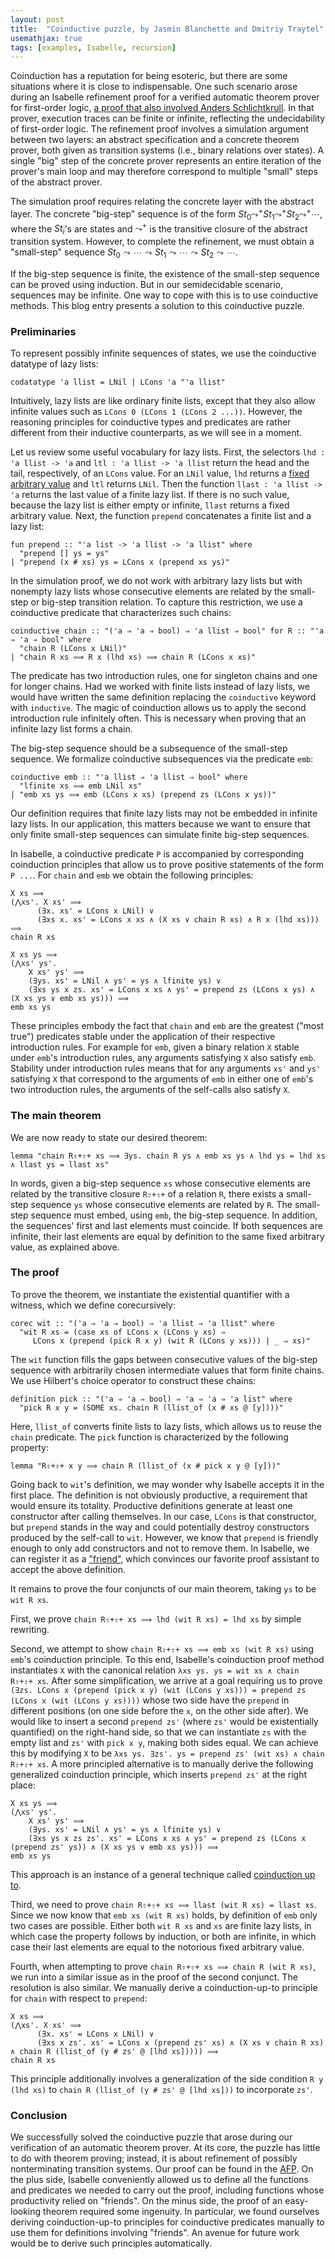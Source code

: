 ```yaml
---
layout: post
title:  "Coinductive puzzle, by Jasmin Blanchette and Dmitriy Traytel"
usemathjax: true 
tags: [examples, Isabelle, recursion]
---
```


Coinduction has a reputation for being esoteric, but there are some situations where it is close to
indispensable. One such scenario arose during an Isabelle refinement proof for a verified automatic
theorem prover for first-order logic, [a proof that also involved Anders Schlichtkrull](https://doi.org/10.1145/3293880.3294100). In that
prover, execution traces can be finite or infinite, reflecting the undecidability of first-order
logic.
The refinement proof involves a simulation argument between two layers: an abstract specification
and a concrete theorem prover, both given as transition systems (i.e., binary relations over
states). A single "big" step of the concrete prover represents an entire iteration of the prover's
main loop and may therefore correspond to multiple "small" steps of the abstract prover.

The simulation proof requires relating the concrete layer with the abstract layer. The concrete
"big-step" sequence is of the form $St_0 \leadsto^+ St_1 \leadsto^+ St_2 \leadsto^+ \cdots$, where the
$St_i$'s are states and $\leadsto^+$ is the transitive closure of the abstract transition system.
However, to complete the refinement, we must obtain a "small-step" sequence $St_0 \leadsto \cdots
\leadsto St_1 \leadsto \cdots \leadsto St_2 \leadsto \cdots$.

If the big-step sequence is finite, the existence of the small-step sequence can be proved using
induction. But in our semidecidable scenario, sequences may be infinite. One way to cope with this
is to use coinductive methods. This blog entry presents a solution to this coinductive puzzle.


### Preliminaries

To represent possibly infinite sequences of states, we use the coinductive datatype of lazy lists:

```
codatatype 'a llist = LNil | LCons 'a "'a llist"
```

Intuitively, lazy lists are like ordinary finite lists, except that they also allow infinite values
such as `LCons 0 (LCons 1 (LCons 2 ...))`. However, the reasoning principles for
coinductive types and predicates are rather different from their inductive counterparts, as we will
see in a moment.

Let us review some useful vocabulary for lazy lists. First, the selectors `lhd : 'a llist -> 'a` and
`ltl : 'a llist -> 'a llist` return the head and the tail, respectively, of an `LCons` value. For an
`LNil` value, `lhd` returns a [fixed arbitrary value](https://lawrencecpaulson.github.io/2021/12/01/Undefined.html) and `ltl` returns `LNil`. Then
the function `llast : 'a llist -> 'a` returns the last value of a finite lazy list. If there is no
such value, because the lazy list is either empty or infinite, `llast` returns a fixed arbitrary
value. Next, the function `prepend` concatenates a finite list and a lazy list:

```
fun prepend :: "'a list -> 'a llist -> 'a llist" where
  "prepend [] ys = ys"
| "prepend (x # xs) ys = LCons x (prepend xs ys)"
```

In the simulation proof, we do not work with arbitrary lazy lists but with nonempty lazy lists
whose consecutive elements are related by the small-step or big-step transition relation. To
capture this restriction, we use a coinductive predicate that characterizes such chains:

```
coinductive chain :: "('a ⇒ 'a ⇒ bool) ⇒ 'a llist ⇒ bool" for R :: "'a ⇒ 'a ⇒ bool" where
  "chain R (LCons x LNil)"
| "chain R xs ⟹ R x (lhd xs) ⟹ chain R (LCons x xs)"
```

The predicate has two introduction rules, one for singleton chains and one for longer chains. Had
we worked with finite lists instead of lazy lists, we would have written the same definition
replacing the `coinductive` keyword with `inductive`. The magic of coinduction allows us to apply
the second introduction rule infinitely often. This is necessary when proving that an infinite lazy
list forms a chain.

The big-step sequence should be a subsequence of the small-step sequence. We formalize coinductive
subsequences via the predicate `emb`:

```
coinductive emb :: "'a llist ⇒ 'a llist ⇒ bool" where
  "lfinite xs ⟹ emb LNil xs"
| "emb xs ys ⟹ emb (LCons x xs) (prepend zs (LCons x ys))"
```

Our definition requires that finite lazy lists may not be embedded in infinite lazy lists. In our
application, this matters because we want to ensure that only finite small-step sequences can
simulate finite big-step sequences.

In Isabelle, a coinductive predicate `P` is accompanied by corresponding coinduction principles that
allow us to prove positive statements of the form `P ...`. For `chain` and `emb` we obtain the
following principles:

```
X xs ⟹
(⋀xs'. X xs' ⟹
      (∃x. xs' = LCons x LNil) ∨
      (∃xs x. xs' = LCons x xs ∧ (X xs ∨ chain R xs) ∧ R x (lhd xs))) ⟹
chain R xs

X xs ys ⟹
(⋀xs' ys'.
    X xs' ys' ⟹
    (∃ys. xs' = LNil ∧ ys' = ys ∧ lfinite ys) ∨
    (∃xs ys x zs. xs' = LCons x xs ∧ ys' = prepend zs (LCons x ys) ∧ (X xs ys ∨ emb xs ys))) ⟹
emb xs ys
```

These principles embody the fact that `chain` and `emb` are the greatest ("most true") predicates
stable under the application of their respective introduction rules. For example for `emb`, given a
binary relation `X` stable under `emb`'s introduction rules, any arguments satisfying `X` also
satisfy `emb`. Stability under introduction rules means that for any arguments `xs'` and `ys'`
satisfying `X` that correspond to the arguments of `emb` in either one of `emb`'s two introduction
rules, the arguments of the self-calls also satisfy `X`.

### The main theorem

We are now ready to state our desired theorem:

```
lemma "chain R⇧+⇧+ xs ⟹ ∃ys. chain R ys ∧ emb xs ys ∧ lhd ys = lhd xs ∧ llast ys = llast xs"
```

In words, given a big-step sequence `xs` whose consecutive elements are related by the transitive
closure `R⇧+⇧+` of a relation `R`, there exists a small-step sequence `ys` whose consecutive
elements are related by `R`. The small-step sequence must embed, using `emb`, the big-step
sequence. In addition, the sequences' first and last elements must coincide. If both sequences are
infinite, their last elements are equal by definition to the same fixed arbitrary value, as
explained above.

### The proof

To prove the theorem, we instantiate the existential quantifier with a witness, which we define
corecursively:

```
corec wit :: "('a ⇒ 'a ⇒ bool) ⇒ 'a llist ⇒ 'a llist" where
  "wit R xs = (case xs of LCons x (LCons y xs) ⇒
     LCons x (prepend (pick R x y) (wit R (LCons y xs))) | _ ⇒ xs)"
```

The `wit` function fills the gaps between consecutive values of the big-step sequence with
arbitrarily chosen intermediate values that form finite chains. We use Hilbert's choice operator to
construct these chains:

```
definition pick :: "('a ⇒ 'a ⇒ bool) ⇒ 'a ⇒ 'a ⇒ 'a list" where
  "pick R x y = (SOME xs. chain R (llist_of (x # xs @ [y])))"
```

Here, `llist_of` converts finite lists to lazy lists, which allows us to reuse the `chain`
predicate. The `pick` function is characterized by the following property:

```
lemma "R⇧+⇧+ x y ⟹ chain R (llist_of (x # pick x y @ [y]))"
```

Going back to `wit`'s definition, we may wonder why Isabelle accepts it in the first place. The
definition is not obviously productive, a requirement that would ensure its totality. Productive
definitions generate at least one constructor after calling themselves. In our case, `LCons` is
that constructor, but `prepend` stands in the way and could potentially destroy constructors
produced by the self-call to `wit`. However, we know that `prepend` is friendly enough to only add
constructors and not to remove them. In Isabelle, we can register it as a ["friend"](https://doi.org/10.1007/978-3-662-54434-1_5), which
convinces our favorite proof assistant to accept the above definition.

It remains to prove the four conjuncts of our main theorem, taking `ys` to be `wit R xs`.

First, we prove `chain R⇧+⇧+ xs ⟹ lhd (wit R xs) = lhd xs` by simple rewriting.

Second, we attempt to show `chain R⇧+⇧+ xs ⟹ emb xs (wit R xs)` using `emb`'s coinduction principle.
To this end, Isabelle's coinduction proof method instantiates `X` with the canonical relation
`λxs ys. ys = wit xs ∧ chain R⇧+⇧+ xs`. After some simplification, we arrive at a goal requiring us to prove
`(∃zs. LCons x (prepend (pick x y) (wit (LCons y xs))) = prepend zs (LCons x (wit (LCons y xs))))`
whose two side have the `prepend` in different positions (on one side before the `x`, on the other side after). We would like to insert a second `prepend zs'` (where `zs'` would be existentially quantified) on the right-hand side, so that we can instantiate `zs` with the empty list and `zs'` with `pick x y`, making both sides equal.
We can achieve this by modifying `X` to be `λxs ys. ∃zs'. ys = prepend zs' (wit xs) ∧ chain R⇧+⇧+ xs`.
A more principled alternative is to manually derive the following generalized coinduction principle, which inserts `prepend zs'` at the right place:
```
X xs ys ⟹
(⋀xs' ys'.
    X xs' ys' ⟹
    (∃ys. xs' = LNil ∧ ys' = ys ∧ lfinite ys) ∨
    (∃xs ys x zs zs'. xs' = LCons x xs ∧ ys' = prepend zs (LCons x (prepend zs' ys)) ∧ (X xs ys ∨ emb xs ys))) ⟹
emb xs ys
```
This approach is an instance of a general technique called [coinduction up to](https://doi.org/10.1017/CBO9780511792588.007).

Third, we need to prove `chain R⇧+⇧+ xs ⟹ llast (wit R xs) = llast xs`. Since we now know that
`emb xs (wit R xs)` holds, by definition of `emb` only two cases are possible. Either both
`wit R xs` and `xs` are finite lazy lists, in which case the property follows by induction, or both 
are infinite, in which case their last elements are equal to the notorious fixed arbitrary value.

Fourth, when attempting to prove `chain R⇧+⇧+ xs ⟹ chain R (wit R xs)`, we run into a similar issue
as in the proof of the second conjunct. The resolution is also similar. We manually derive a
coinduction-up-to principle for `chain` with respect to `prepend`:
```
X xs ⟹
(⋀xs'. X xs' ⟹
      (∃x. xs' = LCons x LNil) ∨
      (∃xs x zs'. xs' = LCons x (prepend zs' xs) ∧ (X xs ∨ chain R xs) ∧ chain R (llist_of (y # zs' @ [lhd xs])))) ⟹
chain R xs
```
This principle additionally involves a generalization of the side condition `R y (lhd xs)` to
`chain R (llist_of (y # zs' @ [lhd xs]))` to incorporate `zs'`.

### Conclusion

We successfully solved the coinductive puzzle that arose during our verification of an automatic
theorem prover. At its core, the puzzle has little to do with theorem proving; instead, it is about
refinement of possibly nonterminating transition systems. Our proof can be found in the [AFP](https://devel.isa-afp.org/sessions/ordered_resolution_prover/#Lazy_List_Chain.html#Lazy_List_Chain.chain_tranclp_imp_exists_chain|fact). On the plus side, Isabelle conveniently
allowed us to define all the functions and predicates we needed to carry out the proof, including
functions whose productivity relied on "friends". On the minus side, the proof of an easy-looking
theorem required some ingenuity. In particular, we found ourselves deriving coinduction-up-to
principles for coinductive predicates manually to use them for definitions involving "friends". An
avenue for future work would be to derive such principles automatically.
